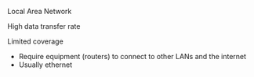 
Local Area Network

High data transfer rate

Limited coverage
- Require equipment (routers) to connect to other LANs and the internet 
- Usually ethernet


